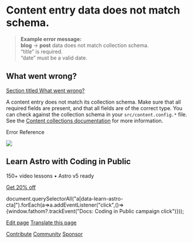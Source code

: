 Content entry data does not match schema.
=========================================

> **Example error message:**  
> **blog** → **post** data does not match collection schema.  
> “title” is required.  
> “date” must be a valid date.

What went wrong?
----------------

[Section titled What went wrong?](#what-went-wrong)

A content entry does not match its collection schema. Make sure that all required fields are present, and that all fields are of the correct type. You can check against the collection schema in your `src/content.config.*` file. See the [Content collections documentation](/en/guides/content-collections/) for more information.

Error Reference

![](/_astro/CodingInPublic.DpaYu7Qd_5sx41.webp)

Learn Astro with **Coding in Public**
-------------------------------------

150+ video lessons • Astro v5 ready

[Get 20% off](https://learnastro.dev?code=ASTRO_PROMO)

document.querySelectorAll("a\[data-learn-astro-cta\]").forEach(a=>a.addEventListener("click",()=>{window.fathom?.trackEvent("Docs: Coding in Public campaign click")}));

[Edit page](https://github.com/withastro/astro/blob/main/packages/astro/src/core/errors/errors-data.ts) [Translate this page](https://contribute.docs.astro.build/guides/i18n/)

[Contribute](/en/contribute/) [Community](https://astro.build/chat) [Sponsor](https://opencollective.com/astrodotbuild)